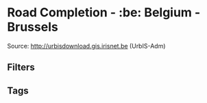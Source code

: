 # Road Completion - :be: Belgium - Brussels

Source: <http://urbisdownload.gis.irisnet.be> (UrbIS-Adm)

## Filters

## Tags
